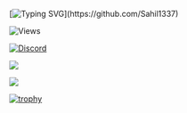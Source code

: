 [![Typing SVG](https://readme-typing-svg.herokuapp.com?font=roboto&color=%23F7C51D&size=18&vCenter=true&height=16&lines=👋+Hey+there,+I'm+Marshy.;💻+A+self+taught+programmer,+student.)](https://github.com/Sahil1337)

![Views](https://komarev.com/ghpvc/?username=marshxan&style=flat-square&color=ff69b4)

[![Discord](https://lanyard.cnrad.dev/api/931980616344416316)](https://discord.gg/dB7aTvKfpf)
 
<img src="https://github-readme-stats.vercel.app/api/?username=Marshxan&count_private=true&theme=tokyonight&showicons=true">   

<img src="https://github-readme-stats.vercel.app/api/top-langs/?username=Marshxan&langs_count=5&theme=tokyonight"><br>    

[![trophy](https://github-profile-trophy.vercel.app/?username=Marshxan&theme=onestar&no-bg=false&title=Organizations,Commits,Repositories)](https://github-profile-trophy.vercel.app/?username=Marshxan&theme=onestar&no-bg=false)    


